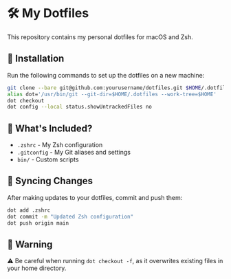 # 🛠️ My Dotfiles

This repository contains my personal dotfiles for macOS and Zsh.

## 🚀 Installation

Run the following commands to set up the dotfiles on a new machine:

```sh
git clone --bare git@github.com:yourusername/dotfiles.git $HOME/.dotfiles
alias dot='/usr/bin/git --git-dir=$HOME/.dotfiles --work-tree=$HOME'
dot checkout
dot config --local status.showUntrackedFiles no
```

## 📂 What's Included?

- `.zshrc` - My Zsh configuration
- `.gitconfig` - My Git aliases and settings
- `bin/` - Custom scripts

## 🔄 Syncing Changes

After making updates to your dotfiles, commit and push them:

```sh
dot add .zshrc
dot commit -m "Updated Zsh configuration"
dot push origin main
```

## 🛑 Warning

⚠️ Be careful when running `dot checkout -f`, as it overwrites existing files in your home directory.
